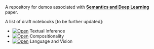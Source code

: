 A repository for demos associated with [**Semantics and Deep Learning**](https://lingbuzz.net/lingbuzz/007736) paper.

A list of draft notebooks [to be further updated]:

* [![Open](https://colab.research.google.com/assets/colab-badge.svg)](https://colab.research.google.com/github/kovvalsky/SemDL/blob/master/notebooks/textual_inference.ipynb) Textual Inference 
* [![Open](https://colab.research.google.com/assets/colab-badge.svg)](https://colab.research.google.com/github/kovvalsky/SemDL/blob/master/notebooks/compositionality.ipynb) Compositionality
* [![Open](https://colab.research.google.com/assets/colab-badge.svg)](https://colab.research.google.com/github/kovvalsky/SemDL/blob/master/notebooks/multimodal.ipynb) Language and Vision
  


